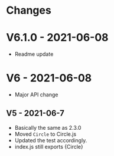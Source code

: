 # Changes

# V6.1.0 - 2021-06-08

- Readme update

# V6 - 2021-06-08

- Major API change 

## V5 - 2021-06-7

- Basically the same as 2.3.0
- Moved `Circle` to Circle.js
- Updated the test accordingly.
- index.js still exports {Circle}
